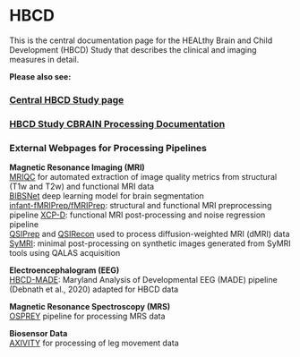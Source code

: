 # HBCD

This is the central documentation page for the HEALthy Brain and Child Development (HBCD) Study that describes the clinical and imaging measures in detail. 

**Please also see:**

### [Central HBCD Study page](https://hbcdstudy.org/) 

### [HBCD Study CBRAIN Processing Documentation](https://hbcd-cbrain-processing.readthedocs.io/latest/)

### External Webpages for Processing Pipelines
**Magnetic Resonance Imaging (MRI)**  
[MRIQC](https://mriqc.readthedocs.io/en/latest/) for automated extraction of image quality metrics from structural (T1w and T2w) and functional MRI data  
[BIBSNet](https://bibsnet.readthedocs.io/en/latest/) deep learning model for brain segmentation  
[infant-fMRIPrep/fMRIPrep](https://nibabies.readthedocs.io/en/latest/): structural and functional MRI preprocessing pipeline 
[XCP-D](https://xcp-d.readthedocs.io/en/latest/): functional MRI post-processing and noise regression pipeline  
[QSIPrep](https://qsiprep.readthedocs.io/en/latest/) and [QSIRecon](https://qsirecon.readthedocs.io/en/latest/) used to process diffusion-weighted MRI (dMRI) data<br>
[SyMRI](https://hbcd-symri-postproc.readthedocs.io/en/latest/index.html): minimal post-processing on synthetic images generated from SyMRI tools using QALAS acquisition

**Electroencephalogram (EEG)**  
[HBCD-MADE](https://docs-hbcd-made.readthedocs.io/en/latest/): Maryland Analysis of Developmental EEG (MADE) pipeline (Debnath et al., 2020) adapted for HBCD data

**Magnetic Resonance Spectroscopy (MRS)**  
[OSPREY](https://osprey-bids.readthedocs.io/en/latest/index.html) pipeline for processing MRS data

**Biosensor Data**  
[AXIVITY](https://hbcd-motion-postproc.readthedocs.io/en/latest/) for processing of leg movement data


